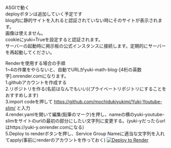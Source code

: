 ASGIで動く  
deployボタンは追加していく予定です  
blog内に静的サイトを入れると認証されていない時にそのサイトが表示されます。  
画像は使えません。  
cookieにyuki=Trueを設定すると認証されます。  
サーバーの起動時に掲示板の公式インスタンスに接続します。定期的にサーバーを再起動してください。  

Renderを使用する場合の手順  
1~4の作業をやらないと、自動でURLがyuki-math-blog-[4桁の英数字].onrender.comになります。  
1.githubアカウントを作成する  
2.リポジトリを作る(名前はなんでもいい)(プライベートリポジトリにすることをおすすめします)  
3.import codeを押して https://github.com/mochidukiyukimi/Yuki-Youtube-slim/ と入力  
4.render.yamlを開いて編集(鉛筆のマーク)を押し、nameの横のyuki-youtube-slimをサイトのurlの最初の部分にしたい文字列に変更する。(yuki-yだったらurlはhttps://yuki-y.onrender.comになる)  
5.Deploy to renderボタンを押し、Service Group Nameに適当な文字列を入れてapply(事前にrenderのアカウントを作っておく)
<a href="https://render.com/deploy?repo=https://github.com/YUKINTERSTELLAR/Googleslime">
<img src="https://render.com/images/deploy-to-render-button.svg" alt="Deploy to Render">
</a>

